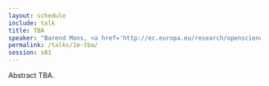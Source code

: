 ```yaml
---
layout: schedule
include: talk
title: TBA
speaker: "Barend Mons, <a href='http://ec.europa.eu/research/openscience/index.cfm?pg=open-science-cloud'>EOSC</a> High Level Expert Group Chair"
permalink: /talks/1e-tba/
session: s01
---
```


Abstract TBA.
